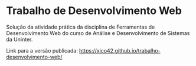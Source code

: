 # Trabalho de Desenvolvimento Web

Solução da atividade prática da disciplina de Ferramentas de Desenvolvimento
Web do curso de Análise e Desenvolvimento de Sistemas da Uninter.

Link para a versão publicada: https://xico42.github.io/trabalho-desenvolvimento-web/
